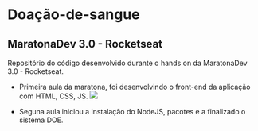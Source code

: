 # Doação-de-sangue

## MaratonaDev 3.0 - Rocketseat 
Repositório do código desenvolvido durante o hands on da MaratonaDev 3.0 - Rocketseat.

- Primeira aula da maratona, foi desenvolvindo o front-end da aplicação com HTML, CSS, JS.
![](/assets/img/img_doe.png)

- Seguna aula iniciou a instalação do NodeJS, pacotes e a finalizado o sistema DOE.


